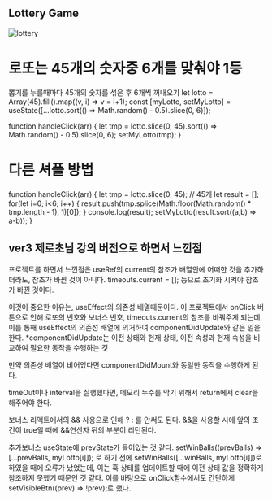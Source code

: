 ## Lottery Game
![lottery](https://github.com/Nulljy/react/assets/74478749/ebf77506-b7b5-45c3-82ba-de38fa430a56)

#  로또는 45개의 숫자중 6개를 맞춰야 1등 
 뽑기를 누를때마다 45개의 숫자를 섞은 후 6개씩 꺼내오기
  let lotto = Array(45).fill().map((v, i) => v = i+1);
  const [myLotto, setMyLotto] = useState([...lotto.sort(() => Math.random() - 0.5).slice(0, 6)]);

  function handleClick(arr) {
    let tmp = lotto.slice(0, 45).sort(() => Math.random() - 0.5).slice(0, 6);
    setMyLotto(tmp);
  }
  
# 다른 셔플 방법 
  function handleClick(arr) {
    let tmp = lotto.slice(0, 45); // 45개
    let result = [];
    for(let i=0; i<6; i++) {
      result.push(tmp.splice(Math.floor(Math.random() * tmp.length - 1), 1)[0]);
    }
    console.log(result);
    setMyLotto(result.sort((a,b) => a-b));
  }


## ver3 제로초님 강의 버전으로 하면서 느낀점
프로젝트를 하면서 느낀점은 useRef의 current의 참조가 배열안에 어떠한 것을 추가하더라도, 참조가 바뀐 것이 아니다.
timeouts.current = []; 등으로 초기화 시켜야 참조가 바뀐 것이다. 

이것이 중요한 이유는, useEffect의 의존성 배열때문이다.
이 프로젝트에서 onClick 버튼으로 인해 로또의 번호와 보너스 번호, timeouts.current의 참조를 바꿔주게 되는데, 이를 통해 
useEffect의 의존성 배열에 의거하여 componentDidUpdate와 같은 일을 한다.
*componentDidUpdate는 이전 상태와 현재 상태, 이전 속성과 현재 속성을 비교하여 필요한 동작을 수행하는 것

만약 의존성 배열이 비어있다면 componentDidMount와 동일한 동작을 수행하게 된다.

timeOut이나 interval을 실행했다면, 메모리 누수를 막기 위해서 return에서 clear을 해주어야 한다.


보너스
리액트에서의 && 사용으로 인해 ? : 를 안써도 된다. 
&&을 사용할 시에 앞의 조건이 true일 때에 &&연산자 뒤의 부분이 리턴된다.

추가보너스
useState에 prevState가 들어있는 것 같다.
setWinBalls((prevBalls) => [...prevBalls, myLotto[i]]); 로 하기 전에 
setWinBalls([...winBalls, myLotto[i]])로 하였을 때에 오류가 났었는데, 이는 훅 상태를 업데이트할 때에 이전 상태 값을 정확하게 참조하지 못했기 때문인 것 같다.
이를 바탕으로 onClick함수에서도 간단하게 setVisibleBtn((prev) => !prev);로 했다.
